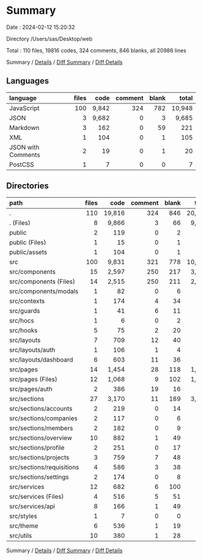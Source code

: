 # Summary

Date : 2024-02-12 15:20:32

Directory /Users/sas/Desktop/web

Total : 110 files,  19816 codes, 324 comments, 846 blanks, all 20986 lines

Summary / [Details](details.md) / [Diff Summary](diff.md) / [Diff Details](diff-details.md)

## Languages
| language | files | code | comment | blank | total |
| :--- | ---: | ---: | ---: | ---: | ---: |
| JavaScript | 100 | 9,842 | 324 | 782 | 10,948 |
| JSON | 3 | 9,682 | 0 | 3 | 9,685 |
| Markdown | 3 | 162 | 0 | 59 | 221 |
| XML | 1 | 104 | 0 | 1 | 105 |
| JSON with Comments | 2 | 19 | 0 | 1 | 20 |
| PostCSS | 1 | 7 | 0 | 0 | 7 |

## Directories
| path | files | code | comment | blank | total |
| :--- | ---: | ---: | ---: | ---: | ---: |
| . | 110 | 19,816 | 324 | 846 | 20,986 |
| . (Files) | 8 | 9,866 | 3 | 66 | 9,935 |
| public | 2 | 119 | 0 | 2 | 121 |
| public (Files) | 1 | 15 | 0 | 1 | 16 |
| public/assets | 1 | 104 | 0 | 1 | 105 |
| src | 100 | 9,831 | 321 | 778 | 10,930 |
| src/components | 15 | 2,597 | 250 | 217 | 3,064 |
| src/components (Files) | 14 | 2,515 | 250 | 211 | 2,976 |
| src/components/modals | 1 | 82 | 0 | 6 | 88 |
| src/contexts | 1 | 174 | 4 | 34 | 212 |
| src/guards | 1 | 41 | 6 | 11 | 58 |
| src/hocs | 1 | 6 | 0 | 2 | 8 |
| src/hooks | 5 | 75 | 2 | 20 | 97 |
| src/layouts | 7 | 709 | 12 | 40 | 761 |
| src/layouts/auth | 1 | 106 | 1 | 4 | 111 |
| src/layouts/dashboard | 6 | 603 | 11 | 36 | 650 |
| src/pages | 14 | 1,454 | 28 | 118 | 1,600 |
| src/pages (Files) | 12 | 1,068 | 9 | 102 | 1,179 |
| src/pages/auth | 2 | 386 | 19 | 16 | 421 |
| src/sections | 27 | 3,170 | 11 | 189 | 3,370 |
| src/sections/accounts | 2 | 219 | 0 | 14 | 233 |
| src/sections/companies | 2 | 117 | 0 | 6 | 123 |
| src/sections/members | 2 | 182 | 0 | 9 | 191 |
| src/sections/overview | 10 | 882 | 1 | 49 | 932 |
| src/sections/profile | 2 | 251 | 0 | 17 | 268 |
| src/sections/projects | 3 | 759 | 7 | 48 | 814 |
| src/sections/requisitions | 4 | 586 | 3 | 38 | 627 |
| src/sections/settings | 2 | 174 | 0 | 8 | 182 |
| src/services | 12 | 682 | 6 | 100 | 788 |
| src/services (Files) | 4 | 516 | 5 | 51 | 572 |
| src/services/api | 8 | 166 | 1 | 49 | 216 |
| src/styles | 1 | 7 | 0 | 0 | 7 |
| src/theme | 6 | 536 | 1 | 19 | 556 |
| src/utils | 10 | 380 | 1 | 28 | 409 |

Summary / [Details](details.md) / [Diff Summary](diff.md) / [Diff Details](diff-details.md)